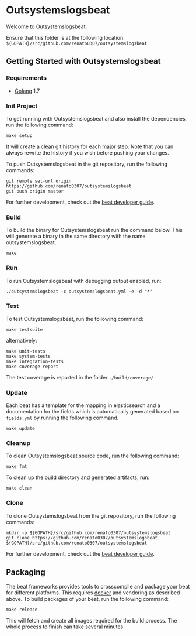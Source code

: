 # Outsystemslogsbeat

Welcome to Outsystemslogsbeat.

Ensure that this folder is at the following location:
`${GOPATH}/src/github.com/renato0307/outsystemslogsbeat`

## Getting Started with Outsystemslogsbeat

### Requirements

* [Golang](https://golang.org/dl/) 1.7

### Init Project
To get running with Outsystemslogsbeat and also install the
dependencies, run the following command:

```
make setup
```

It will create a clean git history for each major step. Note that you can always rewrite the history if you wish before pushing your changes.

To push Outsystemslogsbeat in the git repository, run the following commands:

```
git remote set-url origin https://github.com/renato0307/outsystemslogsbeat
git push origin master
```

For further development, check out the [beat developer guide](https://www.elastic.co/guide/en/beats/libbeat/current/new-beat.html).

### Build

To build the binary for Outsystemslogsbeat run the command below. This will generate a binary
in the same directory with the name outsystemslogsbeat.

```
make
```


### Run

To run Outsystemslogsbeat with debugging output enabled, run:

```
./outsystemslogsbeat -c outsystemslogsbeat.yml -e -d "*"
```


### Test

To test Outsystemslogsbeat, run the following command:

```
make testsuite
```

alternatively:
```
make unit-tests
make system-tests
make integration-tests
make coverage-report
```

The test coverage is reported in the folder `./build/coverage/`

### Update

Each beat has a template for the mapping in elasticsearch and a documentation for the fields
which is automatically generated based on `fields.yml` by running the following command.

```
make update
```


### Cleanup

To clean  Outsystemslogsbeat source code, run the following command:

```
make fmt
```

To clean up the build directory and generated artifacts, run:

```
make clean
```


### Clone

To clone Outsystemslogsbeat from the git repository, run the following commands:

```
mkdir -p ${GOPATH}/src/github.com/renato0307/outsystemslogsbeat
git clone https://github.com/renato0307/outsystemslogsbeat ${GOPATH}/src/github.com/renato0307/outsystemslogsbeat
```


For further development, check out the [beat developer guide](https://www.elastic.co/guide/en/beats/libbeat/current/new-beat.html).


## Packaging

The beat frameworks provides tools to crosscompile and package your beat for different platforms. This requires [docker](https://www.docker.com/) and vendoring as described above. To build packages of your beat, run the following command:

```
make release
```

This will fetch and create all images required for the build process. The whole process to finish can take several minutes.
